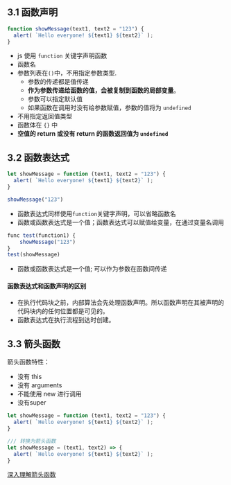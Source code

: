 ## 3.1 函数声明

```js
function showMessage(text1, text2 = "123") {
  alert( `Hello everyone! ${text1} ${text2}` );
}
```

-   js 使用 `function` 关键字声明函数
-  函数名
-   参数列表在`()`中，不用指定参数类型.
       - 参数的传递都是值传递
       - **作为参数传递给函数的值，会被复制到函数的局部变量**。
       - 参数可以指定默认值
       - 如果函数在调用时没有给参数赋值，参数的值将为 `undefined`
-  不用指定返回值类型
-  函数体在 `{}` 中
-  **空值的 return 或没有 return 的函数返回值为 `undefined`**

## 3.2 函数表达式

```js
let showMessage = function (text1, text2 = "123") {
  alert( `Hello everyone! ${text1} ${text2}` );
}

showMessage("123")
```

- 函数表达式同样使用`function`关键字声明，可以省略函数名
- 函数或函数表达式是一个值；函数表达式可以赋值给变量，在通过变量名调用

```js
func test(function1) {
    showMessage("123")
}
test(showMessage)
```

- 函数或函数表达式是一个值; 可以作为参数在函数间传递

#### 函数表达式和函数声明的区别

- 在执行代码块之前，内部算法会先处理函数声明。所以函数声明在其被声明的代码块内的任何位置都是可见的。
- 函数表达式在执行流程到达时创建。
## 3.3 箭头函数

箭头函数特性： 
- 没有 this
- 没有 arguments
- 不能使用 new 进行调用
- 没有super 

```js 
let showMessage = function (text1, text2 = "123") {
  alert( `Hello everyone! ${text1} ${text2}` );
}

/// 转换为箭头函数
let showMessage = (text1, text2) => {
  alert( `Hello everyone! ${text1} ${text2}` );
}
```

[深入理解箭头函数](https://zh.javascript.info/arrow-functions)